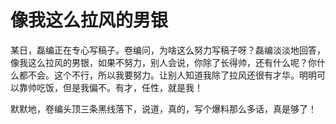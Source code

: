 # 像我这么拉风的男银

某日，磊编正在专心写稿子。卷编问，为啥这么努力写稿子呀？磊编淡淡地回答，像我这么拉风的男银，如果不努力，别人会说，你除了长得帅，还有什么呢？你什么都不会。这个不行，所以我要努力。让别人知道我除了拉风还很有才华。明明可以靠帅吃饭，但是我偏不。有才，任性，就是我！ 

默默地，卷编头顶三条黑线落下，说道，真的，写个爆料那么多话，真是够了！